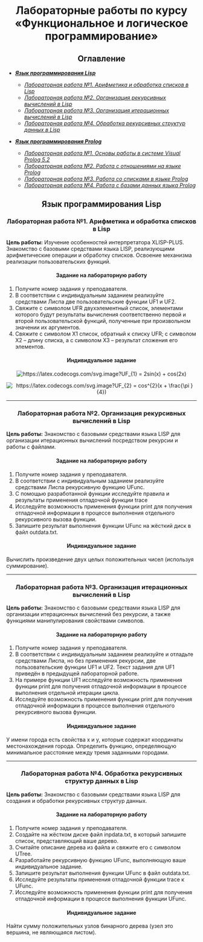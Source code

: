 <h1 align="center">Лабораторные работы по курсу «Функциональное и логическое программирование»</h1>

<h2 align="center">Оглавление</h2>

- ***[Язык программирования Lisp](https://github.com/Flockk/func-logic/tree/main/Lisp)***
    - *[Лабораторная работа №1. Арифметика и обработка списков в Lisp](https://github.com/Flockk/func-logic/blob/main/Lisp/Lab1.lsp)* 
    - *[Лабораторная работа №2. Организация рекурсивных вычислений в Lisp](https://github.com/Flockk/func-logic/blob/main/Lisp/Lab2.lsp)*
    - *[Лабораторная работа №3. Организация итерационных вычислений в Lisp](https://github.com/Flockk/func-logic/blob/main/Lisp/Lab3.lsp)* 
    - *[Лабораторная работа №4. Обработка рекурсивных структур данных в Lisp](https://github.com/Flockk/func-logic/blob/main/Lisp/Lab4.lsp)*
    
- ***[Язык программирования Prolog](https://github.com/Flockk/func-logic/tree/main/Prolog)***
    - *[Лабораторная работа №1. Основы работы в системе Visual Prolog 5.2](https://github.com/Flockk/func-logic/blob/main/Prolog/Lab1.pl)*
    - *[Лабораторная работа №2. Работа с отношениями на языке Prolog](https://github.com/Flockk/func-logic/blob/main/Prolog/Lab2.pl)*
    - *[Лабораторная работа №3. Работа со списками в языке Prolog](https://github.com/Flockk/func-logic/blob/main/Prolog/Lab3.pl)*
    - *[Лабораторная работа №4. Работа с базами данных языка Prolog](https://github.com/Flockk/func-logic/blob/main/Prolog/Lab4.pl)*
    
<h2 align="center">Язык программирования Lisp</h2>

<h3 align="center">Лабораторная работа №1. Арифметика и обработка списков в Lisp</h3>

**Цель работы:** Изучение особенностей интерпретатора XLISP-PLUS. Знакомство с базовыми средствами языка LISP, реализующими арифметические
операции и обработку списков. Освоение механизма реализации пользовательских функций.

<h4 align="center">Задание на лабораторную работу</h4>

1. Получите номер задания у преподавателя.
2. В соответствии с индивидуальным заданием реализуйте средствами Лиспа две пользовательские функции UF1 и UF2. 
3. Свяжите с символом UFR двухэлементный список, элементами которого будут результаты вычисления соответственно первой и второй пользовательской функций, полученные при произвольном значении их аргументов.
4. Свяжите с символом X1 список, обратный к списку UFR; с символом X2 – длину списка, а с символом X3 – результат сложения его элементов.

<h4 align="center">Индивидуальное задание</h4>

<p align="center">
    <img src="https://latex.codecogs.com/svg.image?UF_{1}&space;=&space;2sin(x)&space;&plus;&space;cos(2x)" title="https://latex.codecogs.com/svg.image?UF_{1} = 2sin(x) + cos(2x)" />
</p>

<p align="center">
    <img src="https://latex.codecogs.com/svg.image?UF_{2}&space;=&space;cos^{2}(x&space;&plus;&space;\frac{\pi&space;}{4})" title="https://latex.codecogs.com/svg.image?UF_{2} = cos^{2}(x + \frac{\pi }{4})" />
</p>

______

<h3 align="center">Лабораторная работа №2. Организация рекурсивных вычислений в Lisp</h3>

**Цель работы:** Знакомство с базовыми средствами языка LISP для организации итерационных вычислений посредством рекурсии и работы с файлами.

<h4 align="center">Задание на лабораторную работу</h4>

1. Получите номер задания у преподавателя. 
2. В соответствии с индивидуальным заданием реализуйте средствами Лиспа рекурсивную функцию UFunc. 
3. С помощью разработанной функции исследуйте правила и результаты применения отладочной функции trace
4. Исследуйте возможность применения функции print для получения отладочной информации в процессе выполнения отдельного рекурсивного вызова функции.
5. Запишите результат выполнения функции UFunc на жёсткий диск в файл outdata.txt.

<h4 align="center">Индивидуальное задание</h4>

Вычислить произведение двух целых положительных чисел (используя суммирование). 

______

<h3 align="center">Лабораторная работа №3. Организация итерационных вычислений в Lisp</h3>

**Цель работы:** Знакомство с базовыми средствами языка LISP для организации итерационных вычислений без рекурсии, а также функциями манипулирования свойствами символов. 

<h4 align="center">Задание на лабораторную работу</h4>

1. Получите номер задания у преподавателя. 
2. В соответствии с индивидуальным заданием реализуйте и отладьте средствами Лиспа, но без применения рекурсии, две пользовательские функции UF1 и UF2. Текст задания для UF1 приведён в предыдущей лабораторной работе. 
3. На примере функции UF1 исследуйте возможность применения функции print для получения отладочной информации в процессе выполнения отдельной итерации цикла. 
4. Исследуйте возможность применения функции print для получения отладочной информации в процессе выполнения отдельного рекурсивного вызова функции.

<h4 align="center">Индивидуальное задание</h4>

У имени города есть свойства x и y, которые содержат координаты местонахождения города. Определить функцию, определяющую минимальное расстояние между тремя заданными городами. 

______

<h3 align="center">Лабораторная работа №4. Обработка рекурсивных структур данных в Lisp</h3>

**Цель работы:** Знакомство с базовыми средствами языка LISP для создания и обработки рекурсивных структур данных.

<h4 align="center">Задание на лабораторную работу</h4>

1. Получите номер задания у преподавателя. 
2. Создайте на жёстком диске файл inpdata.txt, в который запишите список, представляющий ваше дерево.  
3. Cчитайте описание дерева из файла и свяжите его с символом UTree. 
4. Разработайте рекурсивную функцию UFunc, выполняющую ваше индивидуальное задание. 
5. Запишите результат выполнения функции UFunc в файл outdata.txt. 
6. Исследуйте результаты применения отладочной функции trace к UFunc. 
7. Исследуйте возможность применения функции print для получения отладочной информации в процессе выполнения функции UFunc.

<h4 align="center">Индивидуальное задание</h4>

Найти сумму положительных узлов бинарного дерева (узел это вершина, не являющаяся листом).
